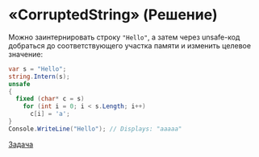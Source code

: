 # «CorruptedString» (Решение)

Можно заинтернировать строку `"Hello"`, а затем через unsafe-код добраться до соответствующего участка памяти и изменить целевое значение:

```cs
var s = "Hello";
string.Intern(s);
unsafe
{
  fixed (char* c = s)
    for (int i = 0; i < s.Length; i++)
      c[i] = 'a';
}
Console.WriteLine("Hello"); // Displays: "aaaaa"
```

[Задача](./CorruptedString-P.md)